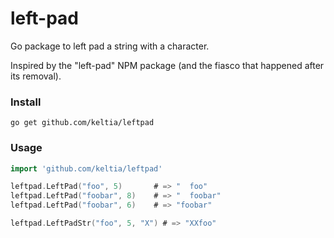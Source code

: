 left-pad
========
Go package to left pad a string with a character.

Inspired by the "left-pad" NPM package (and the fiasco that happened after its removal).

### Install

```
go get github.com/keltia/leftpad 
```

### Usage

```Go
import 'github.com/keltia/leftpad'

leftpad.LeftPad("foo", 5)       # => "  foo"
leftpad.LeftPad("foobar", 8)    # => "  foobar"
leftpad.LeftPad("foobar", 6)    # => "foobar"

leftpad.LeftPadStr("foo", 5, "X") # => "XXfoo"
```
